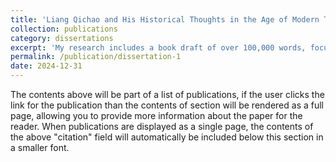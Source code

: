```yaml
---
title: 'Liang Qichao and His Historical Thoughts in the Age of Modern Transformation of Communication 梁啟超的「新史學」及其傳播'
collection: publications
category: dissertations
excerpt: 'My research includes a book draft of over 100,000 words, focusing on Liang Qichao 梁啟超 as an early architect of Chinese historiography and examining his frequent shifts between the humanities and sciences, along with the circumstances and reasons behind them. An article of mine currently under review at *the Bulletin of the Institute of Modern History, Academia Sinica* explores how Liang Qichao synthesized elements of traditional Confucian classics with Japanese sociology to create Chinese historiography. This article has received positive feedback from peer reviewers, who noted that it challenges conventional narratives of the history of Chinese historiography. Another article, under review at *New History*, explains how Liang Qichao transformed the historiography he developed into a social science. Peer reviewers have called it the most in-depth study of Liang Qichao''s writings to date, noting that it addresses several major issues in the history of Chinese historiography.'
permalink: /publication/dissertation-1
date: 2024-12-31
---
```


The contents above will be part of a list of publications, if the user clicks the link for the publication than the contents of section will be rendered as a full page, allowing you to provide more information about the paper for the reader. When publications are displayed as a single page, the contents of the above "citation" field will automatically be included below this section in a smaller font.
